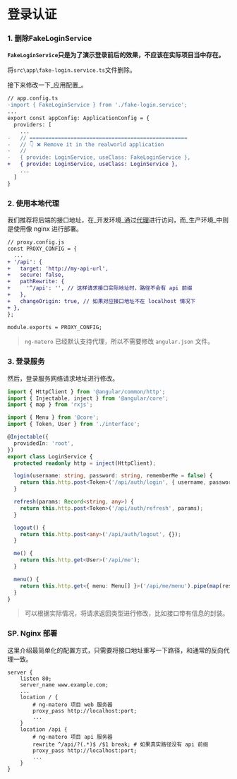 # 登录认证

### 1. 删除FakeLoginService

**`FakeLoginService`只是为了演示登录前后的效果，不应该在实际项目当中存在。**

将`src\app\fake-login.service.ts`文件删除。

接下来修改一下_应用配置_。

```diff
// app.config.ts
-import { FakeLoginService } from './fake-login.service';
...
export const appConfig: ApplicationConfig = {
  providers: [
    ...
-   // ==================================================
-   // 👇 ❌ Remove it in the realworld application
-   //
-   { provide: LoginService, useClass: FakeLoginService },
+   { provide: LoginService, useClass: LoginService },
    ...
  ]
}
```

### 2. 使用本地代理

我们推荐将后端的接口地址，在_开发环境_通过[代理](https://angular.dev/tools/cli/serve#proxying-to-a-backend-server)进行访问，而_生产环境_中则是使用像 nginx 进行部署。

```diff
// proxy.config.js
const PROXY_CONFIG = {
  ...
+ '/api': {
+   target: 'http://my-api-url',
+   secure: false,
+   pathRewrite: {
+     '^/api': '', // 这样请求接口实际地址时，路径不会有 api 前缀
+   },
+   changeOrigin: true, // 如果对应接口地址不在 localhost 情况下
+ },
};

module.exports = PROXY_CONFIG;
```

> `ng-matero` 已经默认支持代理，所以不需要修改 `angular.json` 文件。

### 3. 登录服务

然后，登录服务网络请求地址进行修改。

```ts
import { HttpClient } from '@angular/common/http';
import { Injectable, inject } from '@angular/core';
import { map } from 'rxjs';

import { Menu } from '@core';
import { Token, User } from './interface';

@Injectable({
  providedIn: 'root',
})
export class LoginService {
  protected readonly http = inject(HttpClient);

  login(username: string, password: string, rememberMe = false) {
    return this.http.post<Token>('/api/auth/login', { username, password, rememberMe });
  }

  refresh(params: Record<string, any>) {
    return this.http.post<Token>('/api/auth/refresh', params);
  }

  logout() {
    return this.http.post<any>('/api/auth/logout', {});
  }

  me() {
    return this.http.get<User>('/api/me');
  }

  menu() {
    return this.http.get<{ menu: Menu[] }>('/api/me/menu').pipe(map(res => res.menu));
  }
}
```

> 可以根据实际情况，将请求返回类型进行修改，比如接口带有信息的封装。

### SP. Nginx 部署

这里介绍最简单化的配置方式，只需要将接口地址重写一下路径，和通常的反向代理一致。

```nginx
server {
    listen 80;
    server_name www.example.com;
	...
    location / {
        # ng-matero 项目 web 服务器
        proxy_pass http://localhost:port;
        ...
    }
    location /api {
        # ng-matero 项目 api 服务器
        rewrite ^/api/?(.*)$ /$1 break; # 如果真实路径没有 api 前缀
        proxy_pass http://localhost:port;
        ...
    }
}
```
